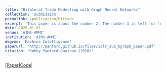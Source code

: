 ```yaml
---
title: "Bilateral Trade Modelling with Graph Neural Networks"
collection: 'submission'
permalink: /publication/bitrade
excerpt: 'This paper is about the number 2. The number 3 is left for future work.'
date: 2020-01-01
venue: 'AIMS-AMMI'
institution: 'AIMS-AMMI'
degree: 'Machine Intelligence'
paperurl: 'http://panford.github.io/files/iclr_sub_bgraph_paper.pdf'
citation: 'Kobby Panford-Quainoo (2020)'
---
```



<!--This paper is about the number 1. The number 3 is left for future work. -->

<!-- [Download paper here](http://academicpages.github.io/files/paper2.pdf)-->
|[Paper](www.github.com/panford/bitrade)|[Code](https://github.com/panford/BiTrade-Graphs)|
<!-- Recommended citation: Kobby Panford-Quainoo (2020). <i> Final Project, Masters</i> -->
